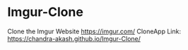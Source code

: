 # Imgur-Clone
Clone the Imgur Website https://imgur.com/
CloneApp Link: https://chandra-akash.github.io/Imgur-Clone/